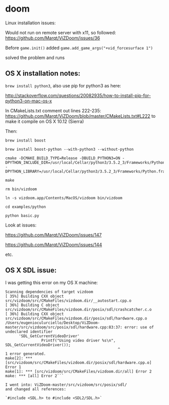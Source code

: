 # doom

Linux installation issues:

Would not run on remote server with x11, so followed: https://github.com/Marqt/ViZDoom/issues/36

Before `game.init()` added `game.add_game_args("+vid_forcesurface 1")`

solved the problem and runs



## OS X installation notes:

`brew install python3`, also use pip for python3 as here:

http://stackoverflow.com/questions/20082935/how-to-install-pip-for-python3-on-mac-os-x


In CMakeLists.txt comment out lines 222-235: https://github.com/Marqt/ViZDoom/blob/master/CMakeLists.txt#L222
to make it compile on OS X 10.12 (Sierra)


Then:


```
brew install boost

brew install boost-python --with-python3 --without-python

cmake -DCMAKE_BUILD_TYPE=Release -DBUILD_PYTHON3=ON -DPYTHON_INCLUDE_DIR=/usr/local/Cellar/python3/3.5.2_3/Frameworks/Python.framework/Versions/3.5/include/python3.5m -DPYTHON_LIBRARY=/usr/local/Cellar/python3/3.5.2_3/Frameworks/Python.framework/Versions/3.5/lib/libpython3.5m.dylib

make

rm bin/vizdoom

ln -s vizdoom.app/Contents/MacOS/vizdoom bin/vizdoom

cd examples/python

python basic.py
```

Look at issues:

https://github.com/Marqt/ViZDoom/issues/147

https://github.com/Marqt/ViZDoom/issues/144

etc.


## OS X SDL issue:

I was getting this error on my OS X machine:

```
Scanning dependencies of target vizdoom
[ 35%] Building CXX object src/vizdoom/src/CMakeFiles/vizdoom.dir/__autostart.cpp.o
[ 36%] Building C object src/vizdoom/src/CMakeFiles/vizdoom.dir/posix/sdl/crashcatcher.c.o
[ 36%] Building CXX object src/vizdoom/src/CMakeFiles/vizdoom.dir/posix/sdl/hardware.cpp.o
/Users/eugenioculurciello/Desktop/ViZDoom-master/src/vizdoom/src/posix/sdl/hardware.cpp:83:37: error: use of undeclared identifier
      'SDL_GetCurrentVideoDriver'
                Printf("Using video driver %s\n", SDL_GetCurrentVideoDriver());
                                                  ^
1 error generated.
make[2]: *** [src/vizdoom/src/CMakeFiles/vizdoom.dir/posix/sdl/hardware.cpp.o] Error 1
make[1]: *** [src/vizdoom/src/CMakeFiles/vizdoom.dir/all] Error 2
make: *** [all] Error 2```

I went into: ViZDoom-master/src/vizdoom/src/posix/sdl/
and changed all references:

`#include <SDL.h> to #include <SDL2/SDL.h>`

